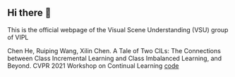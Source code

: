 ## Hi there 👋

This is the official webpage of the Visual Scene Understanding (VSU) group of VIPL

Chen He, Ruiping Wang, Xilin Chen. A Tale of Two CILs: The Connections between Class Incremental Learning and Class Imbalanced Learning, and Beyond. CVPR 2021 Workshop on Continual Learning [code](https://github.com/TonyPod/Two-CILs)

<!--
**VIPL-VSU/VIPL-VSU** is a ✨ _special_ ✨ repository because its `README.md` (this file) appears on your GitHub profile.

Here are some ideas to get you started:

- 🔭 I’m currently working on ...
- 🌱 I’m currently learning ...
- 👯 I’m looking to collaborate on ...
- 🤔 I’m looking for help with ...
- 💬 Ask me about ...
- 📫 How to reach me: ...
- 😄 Pronouns: ...
- ⚡ Fun fact: ...
-->
